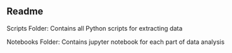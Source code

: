 ## Readme
Scripts Folder:
Contains all Python scripts for extracting data

Notebooks Folder: 
Contains jupyter notebook for each part of data analysis

